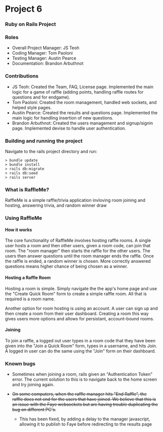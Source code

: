 # Project 6
### Ruby on Rails Project

### Roles
* Overall Project Manager: JS Teoh
* Coding Manager: Tom Paoloni
* Testing Manager: Austin Pearce
* Documentation: Brandon Arbuthnot

### Contributions
* JS Teoh: Created the Team, FAQ, License page. Implemented the main logic for a game of raffle (adding points, handling raffle routes for questions and for endgame).
* Tom Paoloni: Created the room management, handled web sockets, and helped style pages.
* Austin Pearce: Created the results and questions page. Implemented the main logic for handling insertion of new questions.
* Brandon Arbuthnot: Created the users management and signup/signin page. Implemented devise to handle user authentication.

### Building and running the project
Navigate to the rails project directory and run:
```
> bundle update
> bundle install
> rails db:migrate
> rails db:seed
> rails server
```

### What is RaffleMe?
RaffleMe is a simple raffle/trivia application invloving room joining and hosting, answering trivia, and random winner draw


### Using RaffleMe

#### How it works
The core functionality of RaffleMe involves hosting raffle rooms. A single user hosts a room and then other users, given a room code, can join that room. The "room manager" then starts the raffle for the other users. The users then answer questions until the room manager ends the raffle. Once the raffle is ended, a random winner is chosen. More correctly answered questions means higher chance of being chosen as a winner.

#### Hosting a Raffle Room
Hosting a room is simple. Simply navigate the the app's home page and use the "Create Quick Room" form to create a simple raffle room. All that is required is a room name.

Another option for room hosting is using an account. A user can sign up and then create a room from their user dashboard. Creating a room this way gives users more options and allows for persistant, account-bound rooms.


#### Joining
To join a raffle, a logged out user types in a room code that they have been given into the "Join a Quick Room" form, types in a username, and hits Join. A logged in user can do the same using the "Join" form on their dashboard. 

### Known bugs

* Sometimes when joining a room, rails given an "Authentication Token" error. The current solution to this is to navigate back to the home screen and try joining again.

* ~~On some computers, when the raffle manager hits "End Raffle", the raffle does not end for the users that have joined. We believe that this is an issue with the Faye websockets but are having trouble duplicating the bug on different PC's.~~
   * This has been fixed, by adding a delay to the manager javascript, allowing it to publish to Faye before redirecting to the results page
